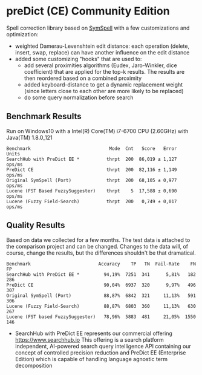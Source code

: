 # preDict (CE) Community Edition

Spell correction library based on [SymSpell](https://github.com/wolfgarbe/symspell) with a few customizations and optimization:

* weighted Damerau-Levenshtein edit distance: each operation (delete, insert, swap, replace) can have another influence on the edit distance
* added some customizing "hooks" that are used to:
  * add several proximities algorithms (Eudex, Jaro-Winkler, dice coefficient) that are applied for the top-k results. The results are then reordered based on a combined proximity
  * added keyboard-distance to get a dynamic replacement weight (since letters close to each other are more likely to be replaced)
  * do some query normalization before search

  
## Benchmark Results

Run on Windows10 with a Intel(R) Core(TM) i7-6700 CPU (2.60GHz) with Java(TM) 1.8.0_121

```
Benchmark                             Mode  Cnt   Score   Error   Units
SearchHub with PreDict EE *          thrpt  200  86,019 ± 1,127  ops/ms
PreDict CE                           thrpt  200  82,116 ± 1,149  ops/ms
Original SymSpell (Port)             thrpt  200  68,105 ± 0,977  ops/ms
Lucene (FST Based FuzzySuggester)    thrpt    5  17,588 ± 0,690  ops/ms
Lucene (Fuzzy Field-Search)          thrpt  200   0,749 ± 0,017  ops/ms
```


## Quality Results

Based on data we collected for a few months. The test data is attached to the comparison project and can be changed. Changes to the data will, of course, change the results, but the differences shouldn't be that dramatical.

```
Benchmark                         Accuracy    TP   TN  Fail-Rate    FN   FP
SearchHub with PreDict EE *         94,19%  7251  341      5,81%   182  286
PreDict CE                          90,04%  6937  320      9,97%   496  307 
Original SymSpell (Port)            88,87%  6842  321     11,13%   591  306
Lucene (Fuzzy Field-Search)         88,87%  6803  360     11,13%   630  267
Lucene (FST based FuzzySuggester)   78,96%  5883  481     21,05%  1550  146
```

* SearchHub with PreDict EE represents our commercial offering https://www.searchhub.io
This offering is a search platform independent, AI-powered search query intelligence API containing our concept of controlled precision reduction and PreDict EE (Enterprise Edition) which is capable of handling language agnostic term decomposition 
